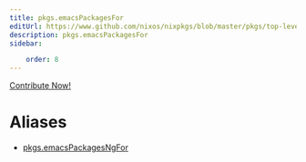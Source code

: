 ```yaml
---
title: pkgs.emacsPackagesFor
editUrl: https://www.github.com/nixos/nixpkgs/blob/master/pkgs/top-level/all-packages.nix#L31543C22
description: pkgs.emacsPackagesFor
sidebar:

    order: 8
---
```


<a href="https://www.github.com/nixos/nixpkgs/blob/master/pkgs/top-level/all-packages.nix#L31543C22">Contribute Now!</a>


# Aliases

- [pkgs.emacsPackagesNgFor](./reference/pkgs/pkgs-emacsPackagesNgFor)



